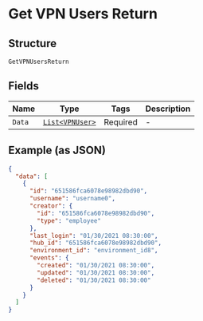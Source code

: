 
# Get VPN Users Return

## Structure

`GetVPNUsersReturn`

## Fields

| Name | Type | Tags | Description |
|  --- | --- | --- | --- |
| `Data` | [`List<VPNUser>`](../../doc/models/vpn-user.md) | Required | - |

## Example (as JSON)

```json
{
  "data": [
    {
      "id": "651586fca6078e98982dbd90",
      "username": "username0",
      "creator": {
        "id": "651586fca6078e98982dbd90",
        "type": "employee"
      },
      "last_login": "01/30/2021 08:30:00",
      "hub_id": "651586fca6078e98982dbd90",
      "environment_id": "environment_id8",
      "events": {
        "created": "01/30/2021 08:30:00",
        "updated": "01/30/2021 08:30:00",
        "deleted": "01/30/2021 08:30:00"
      }
    }
  ]
}
```

